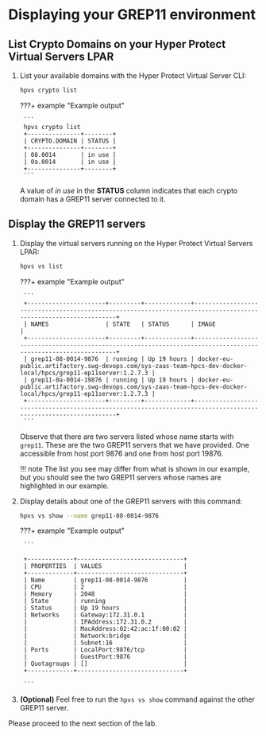# Displaying your GREP11 environment

## List Crypto Domains on your Hyper Protect Virtual Servers LPAR

1. List your available domains with the Hyper Protect Virtual Server CLI:

    ``` bash
    hpvs crypto list
    ```

    ???+ example "Example output"

        ```
        hpvs crypto list
        +---------------+--------+
        | CRYPTO.DOMAIN | STATUS |
        +---------------+--------+
        | 08.0014       | in use |
        | 0a.0014       | in use |
        +---------------+--------+
        ```

    A value of *in use* in the **STATUS** column indicates that each crypto domain has a GREP11 server connected to it.

## Display the GREP11 servers

1. Display the virtual servers running on the Hyper Protect Virtual Servers LPAR:

    ``` bash
    hpvs vs list
    ```

    ???+ example "Example output"
    
        ``` 
        +----------------------+---------+-------------+----------------------------------------------------------------------------------------------------------------+
        | NAMES                | STATE   | STATUS      | IMAGE                                                                                                          |
        +----------------------+---------+-------------+----------------------------------------------------------------------------------------------------------------+
        | grep11-08-0014-9876  | running | Up 19 hours | docker-eu-public.artifactory.swg-devops.com/sys-zaas-team-hpcs-dev-docker-local/hpcs/grep11-ep11server:1.2.7.3 |
        | grep11-0a-0014-19876 | running | Up 19 hours | docker-eu-public.artifactory.swg-devops.com/sys-zaas-team-hpcs-dev-docker-local/hpcs/grep11-ep11server:1.2.7.3 |
        +----------------------+---------+-------------+----------------------------------------------------------------------------------------------------------------+
        ```

    Observe that there are two servers listed whose name starts with `grep11`.  These are the two GREP11 servers that we have provided. One accessible from host port 9876 and one from host port 19876.

    !!! note
        The list you see may differ from what is shown in our example, but you should see the two GREP11 servers whose names are highlighted in our example.

2. Display details about one of the GREP11 servers with this command:

    ``` bash
    hpvs vs show --name grep11-08-0014-9876
    ```

    ???+ example "Example output"

        ```

        +-------------+------------------------------+
        | PROPERTIES  | VALUES                       |
        +-------------+------------------------------+
        | Name        | grep11-08-0014-9876          |
        | CPU         | 2                            |
        | Memory      | 2048                         |
        | State       | running                      |
        | Status      | Up 19 hours                  |
        | Networks    | Gateway:172.31.0.1           |
        |             | IPAddress:172.31.0.2         |
        |             | MacAddress:02:42:ac:1f:00:02 |
        |             | Network:bridge               |
        |             | Subnet:16                    |
        | Ports       | LocalPort:9876/tcp           |
        |             | GuestPort:9876               |
        | Quotagroups | []                           |
        +-------------+------------------------------+

        ```

3. **(Optional)** Feel free to run the `hpvs vs show` command against the other GREP11 server.

Please proceed to the next section of the lab.
